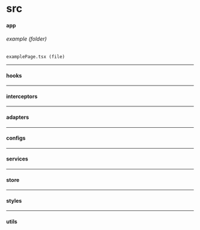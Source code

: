 # src
#### app
###### example (folder)
    examplePage.tsx (file)
------------
#### hooks
------------
#### interceptors
------------
#### adapters
------------
#### configs
------------

#### services
------------

#### store
------------

#### styles 
------------

#### utils
